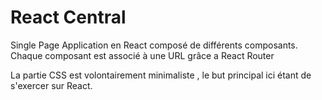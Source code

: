 # React Central
Single Page Application en React composé de différents composants.
Chaque composant est associé à une URL grâce a React Router 

La partie CSS est volontairement minimaliste , le but principal ici étant de s'exercer sur React.
